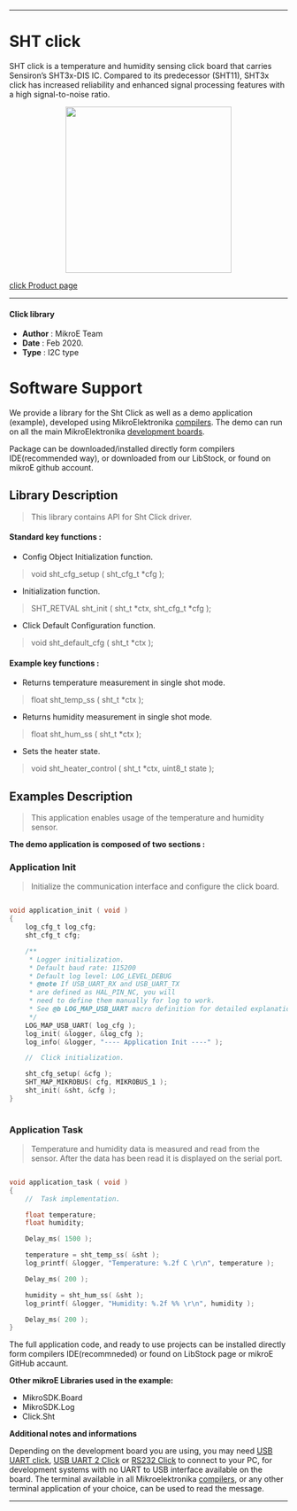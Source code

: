  
---
# SHT click

SHT click is a temperature and humidity sensing click board that carries Sensiron’s SHT3x-DIS IC. Compared to its predecessor (SHT11), SHT3x click has increased reliability and enhanced signal processing features with a high signal-to-noise ratio.

<p align="center">
  <img src="https://download.mikroe.com/images/click_for_ide/sht_click.png" height=300px>
</p>

[click Product page](https://www.mikroe.com/sht-click)

---


#### Click library 

- **Author**        : MikroE Team
- **Date**          : Feb 2020.
- **Type**          : I2C type


# Software Support

We provide a library for the Sht Click 
as well as a demo application (example), developed using MikroElektronika 
[compilers](https://shop.mikroe.com/compilers). 
The demo can run on all the main MikroElektronika [development boards](https://shop.mikroe.com/development-boards).

Package can be downloaded/installed directly form compilers IDE(recommended way), or downloaded from our LibStock, or found on mikroE github account. 

## Library Description

> This library contains API for Sht Click driver.

#### Standard key functions :

- Config Object Initialization function.
> void sht_cfg_setup ( sht_cfg_t *cfg ); 
 
- Initialization function.
> SHT_RETVAL sht_init ( sht_t *ctx, sht_cfg_t *cfg );

- Click Default Configuration function.
> void sht_default_cfg ( sht_t *ctx );


#### Example key functions :

- Returns temperature measurement in single shot mode.
> float sht_temp_ss ( sht_t *ctx );
 
- Returns humidity measurement in single shot mode.
> float sht_hum_ss ( sht_t *ctx );

- Sets the heater state.
> void sht_heater_control ( sht_t *ctx, uint8_t state );

## Examples Description

> This application enables usage of the temperature and humidity sensor.

**The demo application is composed of two sections :**

### Application Init 

> Initialize the communication interface and configure the click board.

```c

void application_init ( void )
{
    log_cfg_t log_cfg;
    sht_cfg_t cfg;

    /** 
     * Logger initialization.
     * Default baud rate: 115200
     * Default log level: LOG_LEVEL_DEBUG
     * @note If USB_UART_RX and USB_UART_TX 
     * are defined as HAL_PIN_NC, you will 
     * need to define them manually for log to work. 
     * See @b LOG_MAP_USB_UART macro definition for detailed explanation.
     */
    LOG_MAP_USB_UART( log_cfg );
    log_init( &logger, &log_cfg );
    log_info( &logger, "---- Application Init ----" );

    //  Click initialization.

    sht_cfg_setup( &cfg );
    SHT_MAP_MIKROBUS( cfg, MIKROBUS_1 );
    sht_init( &sht, &cfg );
}
  
```

### Application Task

> Temperature and humidity data is measured and read from
> the sensor. After the data has been read it is displayed
> on the serial port.

```c

void application_task ( void )
{
    //  Task implementation.

    float temperature;
    float humidity;

    Delay_ms( 1500 );

    temperature = sht_temp_ss( &sht );
    log_printf( &logger, "Temperature: %.2f C \r\n", temperature );

    Delay_ms( 200 );

    humidity = sht_hum_ss( &sht );
    log_printf( &logger, "Humidity: %.2f %% \r\n", humidity );

    Delay_ms( 200 );
}  

```

The full application code, and ready to use projects can be  installed directly form compilers IDE(recommneded) or found on LibStock page or mikroE GitHub accaunt.

**Other mikroE Libraries used in the example:** 

- MikroSDK.Board
- MikroSDK.Log
- Click.Sht

**Additional notes and informations**

Depending on the development board you are using, you may need 
[USB UART click](https://shop.mikroe.com/usb-uart-click), 
[USB UART 2 Click](https://shop.mikroe.com/usb-uart-2-click) or 
[RS232 Click](https://shop.mikroe.com/rs232-click) to connect to your PC, for 
development systems with no UART to USB interface available on the board. The 
terminal available in all Mikroelektronika 
[compilers](https://shop.mikroe.com/compilers), or any other terminal application 
of your choice, can be used to read the message.



---
